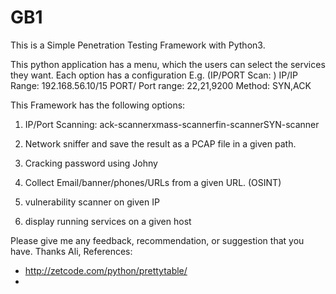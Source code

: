 # GB1
This is a Simple Penetration Testing Framework with Python3.

This python application has a menu, which the users can select the services they want. Each option has a configuration E.g. (IP/PORT Scan: )  IP/IP Range: 192.168.56.10/15  PORT/ Port range: 22,21,9200  Method: SYN,ACK 


This Framework has the following options:

1. IP/Port Scanning: ack-scannerxmass-scannerfin-scannerSYN-scanner 

2. Network sniffer and save the result as a PCAP file in a given path.

3. Cracking password using Johny 

4. Collect Email/banner/phones/URLs from a given URL. (OSINT)

5. vulnerability scanner on given IP 

6. display running services on a given host 


Please give me any feedback, recommendation, or suggestion that you have.
Thanks Ali,
References:
- http://zetcode.com/python/prettytable/
- 

